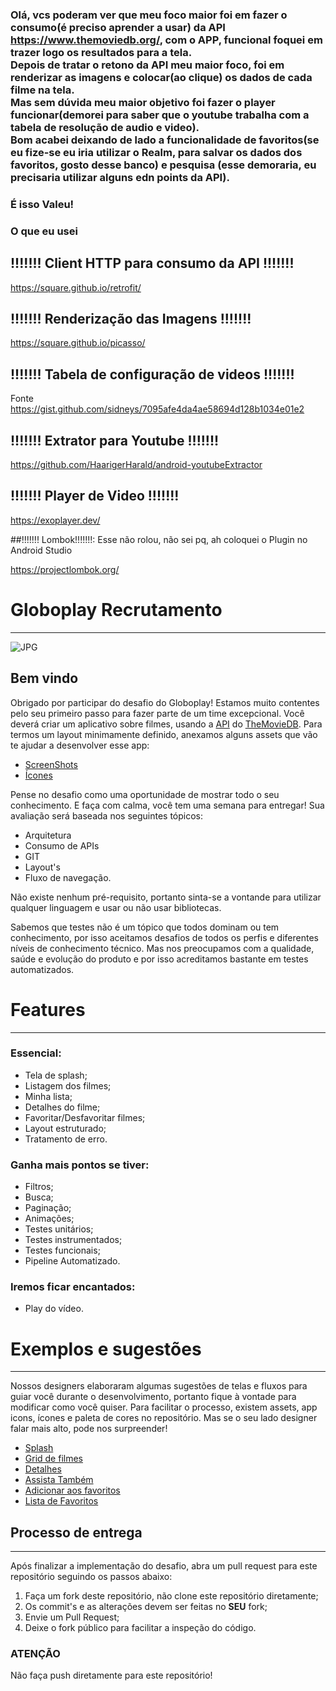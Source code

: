 ### Olá, vcs poderam ver que meu foco maior foi em fazer o consumo(é preciso aprender a usar) da API https://www.themoviedb.org/, com o APP, funcional foquei em trazer logo os resultados para a tela. </br> Depois de tratar o retono da API meu maior foco, foi em renderizar as imagens e colocar(ao clique) os dados de cada filme na tela. </br> Mas sem dúvida meu maior objetivo foi fazer o player funcionar(demorei para saber que o youtube trabalha com a tabela de resolução de audio e video). </br> Bom acabei deixando de lado a funcionalidade de favoritos(se eu fize-se eu iria utilizar o Realm, para salvar os dados dos favoritos, gosto desse banco) e pesquisa (esse demoraria, eu precisaria utilizar alguns edn points da API).

### É isso Valeu! 

### O que eu usei

## !!!!!!! Client HTTP para consumo da API !!!!!!!

https://square.github.io/retrofit/

## !!!!!!! Renderização das Imagens !!!!!!!

https://square.github.io/picasso/

## !!!!!!! Tabela de configuração de videos !!!!!!!

Fonte https://gist.github.com/sidneys/7095afe4da4ae58694d128b1034e01e2

## !!!!!!! Extrator para Youtube !!!!!!!

https://github.com/HaarigerHarald/android-youtubeExtractor

## !!!!!!! Player de Video !!!!!!! 

https://exoplayer.dev/

##!!!!!!! Lombok!!!!!!!: Esse não rolou, não sei pq, ah coloquei o Plugin no Android Studio

https://projectlombok.org/


# Globoplay Recrutamento 

---
![JPG](https://lh3.googleusercontent.com/62viiAWxbh_4QQdbdZOeO53yDsq1jZu_KyQstDpbXgTryhTIjrPzW9nr0eFkMuoxs6wx=s180)


## Bem vindo

Obrigado por participar do desafio do Globoplay! Estamos muito contentes pelo seu primeiro passo para fazer parte de um time excepcional. Você deverá criar um aplicativo sobre filmes, usando a [API](https://developers.themoviedb.org/3/getting-started/introduction) do [TheMovieDB](https://www.themoviedb.org/?language=en).
Para termos um layout minimamente definido, anexamos alguns assets que vão te ajudar a desenvolver esse app:

- [ScreenShots](assets/screenshots)
- [Ícones](assets/icons)

Pense no desafio como uma oportunidade de mostrar todo o seu conhecimento. E faça com calma, você tem uma semana para entregar! Sua avaliação será baseada nos seguintes tópicos:

- Arquitetura
- Consumo de APIs
- GIT
- Layout's
- Fluxo de navegação.

Não existe nenhum pré-requisito, portanto sinta-se a vontande para utilizar qualquer linguagem e usar ou não usar bibliotecas.

Sabemos que testes não é um tópico que todos dominam ou tem conhecimento, por isso aceitamos desafios de todos os perfis e diferentes níveis de conhecimento técnico. Mas nos preocupamos com a qualidade, saúde e evolução do produto e por isso acreditamos bastante em testes automatizados.


# Features

---

### Essencial:

- Tela de splash;
- Listagem dos filmes;
- Minha lista;
- Detalhes do filme;
- Favoritar/Desfavoritar filmes;
- Layout estruturado;
- Tratamento de erro.


### Ganha mais pontos se tiver:

- Filtros;
- Busca;
- Paginação;
- Animações;
- Testes unitários;
- Testes instrumentados;
- Testes funcionais;
- Pipeline Automatizado.


### Iremos ficar encantados:
- Play do vídeo.


# Exemplos e sugestões

---

Nossos designers elaboraram algumas sugestões de telas e fluxos para guiar você durante o desenvolvimento, portanto fique à vontade para modificar como você quiser.
Para facilitar o processo, existem assets, app icons, ícones e paleta de cores no repositório. Mas se o seu lado designer falar mais alto, pode nos surpreender!

- [Splash](assets/screenshots/splash.png)
- [Grid de filmes](assets/screenshots/home.jpg)
- [Detalhes](assets/screenshots/highlights-details.jpg)
- [Assista Também](assets/screenshots/highlights.jpg)
- [Adicionar aos favoritos](assets/screenshots/highlights-favorited.jpg)
- [Lista de Favoritos](assets/screenshots/my-list.jpg)


## **Processo de entrega**

---

Após finalizar a implementação do desafio, abra um pull request para este repositório seguindo os passos abaixo:

1. Faça um fork deste repositório, não clone este repositório diretamente;
2. Os commit's e as alterações devem ser feitas no **SEU** fork;
3. Envie um Pull Request;
4. Deixe o fork público para facilitar a inspeção do código.

### **ATENÇÃO**

Não faça push diretamente para este repositório!
